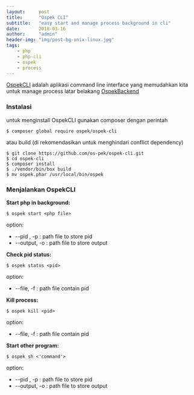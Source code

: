 ```yaml
---
layout:     post
title:      "Ospek CLI"
subtitle:   "easy start and manage process background in cli"
date:       2018-03-16
author:     "admin"
header-img: "img/post-bg-unix-linux.jpg"
tags:
    - php
    - php-cli
    - ospek
    - process
---
```

[OspekCLI](http://packagist.org/packages/ospek/ospek-cli) adalah aplikasi command line interface yang memudahkan kita untuk manage process latar belakang [OspekBackend](/2018/03/15/ospek/)


### Instalasi

untuk menginstall OspekCLI gunakan composer dengan perintah

```
$ composer global require ospek/ospek-cli
```

atau build (di rekomendasikan untuk menghindari conflict dependency)

```
$ git clone https://github.com/os-pek/ospek-cli.git
$ cd ospek-cli
$ composer install
$ ./vendor/bin/box build
$ mv ospek.phar /usr/local/bin/ospek
```

### Menjalankan OspekCLI


 **Start php in background:** 
```
$ ospek start <php file>
```
 option:
  - --pid , -p : path file to store pid
  - --output, -o : path file to store output

**Check pid status:**
```
$ ospek status <pid>
```
 option:
  - --file, -f : path file contain pid

**Kill process:**  
```
$ ospek kill <pid>
```
 option:
  - --file, -f : path file contain pid

**Start other program:** 
```
$ ospek sh <'command'>
```
option:
  - --pid , -p : path file to store pid
  - --output, -o : path file to store output

